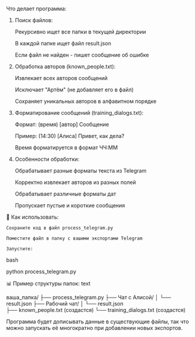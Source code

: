 Что делает программа:
1. Поиск файлов:

    Рекурсивно ищет все папки в текущей директории

    В каждой папке ищет файл result.json

    Если файл не найден - пишет сообщение об ошибке

2. Обработка авторов (known_people.txt):

    Извлекает всех авторов сообщений

    Исключает "Артём" (не добавляет его в файл)

    Сохраняет уникальных авторов в алфавитном порядке

3. Форматирование сообщений (training_dialogs.txt):

    Формат: (время) [автор] Сообщение

    Пример: (14:30) [Алиса] Привет, как дела?

    Время форматируется в формат ЧЧ:ММ

4. Особенности обработки:

    Обрабатывает разные форматы текста из Telegram

    Корректно извлекает авторов из разных полей

    Обрабатывает различные форматы дат

    Пропускает пустые и короткие сообщения

🚀 Как использовать:

    Сохраните код в файл process_telegram.py

    Поместите файл в папку с вашими экспортами Telegram

    Запустите:

bash

python process_telegram.py

📊 Пример структуры папок:
text

ваша_папка/
├── process_telegram.py
├── Чат с Алисой/
│   └── result.json
├── Рабочий чат/
│   └── result.json  
├── known_people.txt (создастся)
└── training_dialogs.txt (создастся)

Программа будет дописывать данные в существующие файлы, так что можно запускать её многократно при добавлении новых экспортов.
